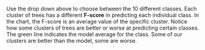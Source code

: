 <p class="text-font">
Use the drop down above to choose between the 10 different classes. Each cluster of trees has a different <b>F-score</b> in predicting each individual class. In the chart, the F-score is an average value of the specific cluster.
Notice how some clusters of trees are better or worse at predicting certain classes. The green line indicates the model average for the class. Some of our clusters are better than the model, some are worse.